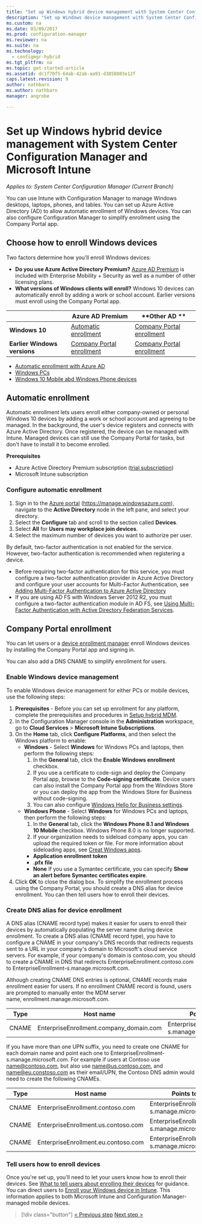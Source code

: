 ```yaml
---
title: "Set up Windows hybrid device management with System Center Configuration Manager and Microsoft Intune | Microsoft Docs"
description: "Set up Windows device management with System Center Configuration Manager and Microsoft Intune."
ms.custom: na
ms.date: 03/09/2017
ms.prod: configuration-manager
ms.reviewer: na
ms.suite: na
ms.technology:
  - configmgr-hybrid
ms.tgt_pltfrm: na
ms.topic: get-started-article
ms.assetid: dc1f70f5-64ab-42ab-aa91-d3858803e12f
caps.latest.revision: 9
author: nathbarn
ms.author: nathbarn
manager: angrobe

---
```

# Set up Windows hybrid device management with System Center Configuration Manager and Microsoft Intune

*Applies to: System Center Configuration Manager (Current Branch)*

You can use Intune with Configuration Manager to manage Windows desktops, laptops, phones, and tables. You can set up Azure Active Directory (AD) to allow automatic enrollment of Windows devices. You can also configure Configuration Manager to simplify enrollment using the Company Portal app.

## Choose how to enroll Windows devices

Two factors determine how you'll enroll Windows devices:
- **Do you use Azure Active Directory Premium?** [Azure AD Premium](https://docs.microsoft.com/azure/active-directory/active-directory-get-started-premium) is included with Enterprise Mobility + Security as well as a number of other licensing plans.
- **What versions of Windows clients will enroll?** Windows 10 devices can automatically enroll by adding a work or school account. Earlier versions must enroll using the Company Portal app.

||**Azure AD Premium**|**Other AD **|
|----------|---------------|---------------|  
|**Windows 10**|[Automatic enrollment](#automatic-enrollment) |[Company Portal enrollment](#company-portal-enrollment)|
|**Earlier Windows versions**|[Company Portal enrollment](#company-portal-enrollment)|[Company Portal enrollment](#company-portal-enrollment)|

- [Automatic enrollment with Azure AD](#azure-active-directory-enrollment)
- [Windows PCs](#configure-windows-pc-enrollment)
- [Windows 10 Mobile abd Windows Phone devices](#enable-windows-phone-devices)

## Automatic enrollment

Automatic enrollment lets users enroll either company-owned or personal Windows 10 devices by adding a work or school account and agreeing to be managed. In the background, the user's device registers and connects with Azure Active Directory. Once registered, the device can be managed with Intune. Managed devices can still use the Company Portal for tasks, but don't have to install it to become enrolled.

**Prerequisites**
- Azure Active Directory Premium subscription ([trial subscription](http://go.microsoft.com/fwlink/?LinkID=816845))
- Microsoft Intune subscription

### Configure automatic enrollment

1. Sign in to the [Azure portal](https://manage.windowsazure.com) (https://manage.windowsazure.com), navigate to the **Active Directory** node in the left pane, and select your directory.
2. Select the **Configure** tab and scroll to the section called **Devices**.
3. Select **All** for **Users may workplace join devices**.
4. Select the maximum number of devices you want to authorize per user.

By default, two-factor authentication is not enabled for the service. However, two-factor authentication is recommended when registering a device.

- Before requiring two-factor authentication for this service, you must configure a two-factor authentication provider in Azure Active Directory and configure your user accounts for Multi-Factor Authentication, see [Adding Multi-Factor Authentication to Azure Active Directory](https://docs.microsoft.com/azure/multi-factor-authentication/multi-factor-authentication-get-started-cloud)
- If you are using AD FS with Windows Server 2012 R2, you must configure a two-factor authentication module in AD FS, see [Using Multi-Factor Authentication with Active Directory Federation Services](https://docs.microsoft.com/azure/multi-factor-authentication/multi-factor-authentication-get-started-server).

## Company Portal enrollment
You can let users or a [device enrollment manager](enroll-devices-with-device-enrollment-manager.md) enroll Windows devices by installing the Company Portal app and signing in.

You can also add a DNS CNAME to simplify enrollment for users.

### Enable Windows device management
To enable Windows device management for either PCs or mobile devices, use the following steps:

1.  **Prerequisites** - Before you can set up enrollment for any platform, complete the prerequisites and procedures in [Setup hybrid MDM](setup-hybrid-mdm.md).  
2.  In the Configuration Manager console in the **Administration** workspace, go to **Cloud Services** > **Microsoft Intune Subscriptions**.  
3.  On the **Home** tab, click **Configure Platforms**, and then select the Windows platform to enable:
    - **Windows** - Select **Windows** for Windows PCs and laptops, then perform the following steps:
      1. In the **General** tab, click the **Enable Windows enrollment** checkbox.
      2. If you use a certificate to code-sign and deploy the Company Portal app, browse to the **Code-signing certificate**. Device users can also install the Company Portal app from the Windows Store or you can deploy the app from the Windows Store for Business without code-signing.
      3. You can also configure [Windows Hello for Business settings](windows-hello-for-business-settings.md).
    - **Windows Phone** - Select **Windows** for Windows PCs and laptops, then perform the following steps:
      1. In the **General** tab, click the **Windows Phone 8.1 and Windows 10 Mobile** checkbox. Windows Phone 8.0 is no longer supported.
      2. If your organization needs to sideload company apps, you can upload the required token or file. For more information about sideloading apps, see [Creat Windows apps](https://docs.microsoft.com/sccm/apps/get-started/creating-windows-applications).
        - **Application enrollment token**
        - **.pfx file**
        - **None**
        If you use a Symantec certificate, you can specify **Show an alert before Symantec certificates expire**.
4. Click **OK** to close the dialog box.  To simplify the enrollment process using the Company Portal, you should create a DNS alias for device enrollment. You can then tell users how to enroll their devices.

### Create DNS alias for device enrollment  
A DNS alias (CNAME record type) makes it easier for users to enroll their devices by automatically populating the server name during device enrollment. To create a DNS alias (CNAME record type), you have to configure a CNAME in your company's DNS records that redirects requests sent to a URL in your company's domain to Microsoft's cloud service servers.  For example, if your company's domain is contoso.com, you should to create a CNAME in DNS that redirects EnterpriseEnrollment.contoso.com to EnterpriseEnrollment-s.manage.microsoft.com.  

 Although creating CNAME DNS entries is optional, CNAME records make enrollment easier for users. If no enrollment CNAME record is found, users are prompted to manually enter the MDM server name, enrollment.manage.microsoft.com.

|Type|Host name|Points to|TTL|  
|----------|---------------|---------------|---|
|CNAME|EnterpriseEnrollment.company_domain.com|EnterpriseEnrollment-s.manage.microsoft.com| 1 hour|

If you have more than one UPN suffix, you need to create one CNAME for each domain name and point each one to EnterpriseEnrollment-s.manage.microsoft.com. For example if users at Contoso use name@contoso.com, but also use name@us.contoso.com, and name@eu.constoso.com as their email/UPN, the Contoso DNS admin would need to create the following CNAMEs.

|Type|Host name|Points to|TTL|  
|----------|---------------|---------------|---|
|CNAME|EnterpriseEnrollment.contoso.com|EnterpriseEnrollment-s.manage.microsoft.com|1 hour|
|CNAME|EnterpriseEnrollment.us.contoso.com|EnterpriseEnrollment-s.manage.microsoft.com|1 hour|
|CNAME|EnterpriseEnrollment.eu.contoso.com|EnterpriseEnrollment-s.manage.microsoft.com| 1 hour|

### Tell users how to enroll devices  

 Once you're set up, you'll need to let your users know how to enroll their devices. See [What to tell users about enrolling their devices](https://docs.microsoft.com/intune/deploy-use/what-to-tell-your-end-users-about-using-microsoft-intune) for guidance. You can direct users to [Enroll your Windows device in Intune](https://docs.microsoft.com/intune/enduser/enroll-your-device-in-intune-windows). This information applies to both Microsoft Intune and Configuration Manager-managed mobile devices.
 

  > [!div class="button"]
  [< Previous step](create-service-connection-point.md)  [Next step >](set-up-additional-management.md)
